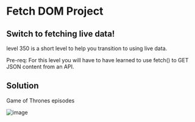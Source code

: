 # Fetch DOM Project

## Switch to fetching live data!

level 350 is a short level to help you transition to using live data.

Pre-req: For this level you will have to have learned to use fetch() to GET JSON content from an API.

## Solution

Game of Thrones episodes 

![image](https://user-images.githubusercontent.com/25634451/156627614-a560a0c5-3bbb-40e4-9373-2a164ce99180.png)
